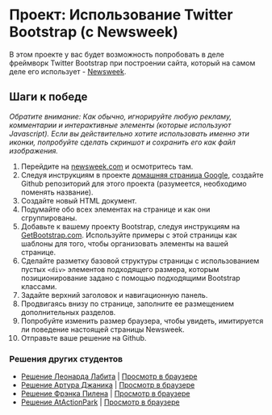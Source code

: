 # Проект: Использование Twitter Bootstrap (с Newsweek)

В этом проекте у вас будет возможность попробовать в деле фреймворк Twitter Bootstrap при построении сайта, который на самом деле его использует - [Newsweek](http://www.newsweek.com/).

## Шаги к победе

*Обратите внимание: Как обычно, игнорируйте любую рекламу, комментарии и интерактивные элементы (которые используют Javascript). Если вы действительно хотите использовать именно эти иконки, попробуйте сделать скриншот и сохранить его как файл изображения.*

1. Перейдите на [newsweek.com](http://www.newsweek.com) и осмотритесь там.
2. Следуя инструкциям в проекте [домашняя страница Google](http://codenamecrud.ru/basics-of-web-development/project-html-css), создайте Github репозиторий для этого проекта (разумеется, необходимо поменять название).
3. Создайте новый HTML документ.
4. Подумайте обо всех элементах на странице и как они сгруппированы.
5. Добавьте к вашему проекту Bootstrap, следуя инструкциям на [GetBootstrap.com](http://getbootstrap.com/getting-started/). Используйте примеры с этой страницы как шаблоны для того, чтобы организовать элементы на вашей странице.
6. Сделайте разметку базовой структуры страницы с использованием пустых `<div>` элементов подходящего размера, которым позиционирование задано с помощью подходящими Bootstrap классами.
7. Задайте верхний заголовок и навигационную панель.
8. Продвигаясь внизу по странице, заполните ее размещением дополнительных разделов.
9. Попробуйте изменить размер браузера, чтобы увидеть, имитируется ли поведение настоящей страницы Newsweek.
10. Отправьте ваше решение на Github.

### Решения других студентов

* [Решение Леонарда Лабита](https://github.com/lendoza/OdinProject/tree/master/app) | [Просмотр в браузере](http://leonardlabita.com/newsweek.html)
* [Решение Артура Джаника](https://github.com/ArturJanik/ProjectNewsweek) | [Просмотр в браузере](http://htmlpreview.github.io/?https://github.com/ArturJanik/ProjectNewsweek/blob/master/index.html)
* [Решение Фрэнка Пилена](https://github.com/FrankPeelen/Newsweek-Bootstrap) | [Просмотр в браузере](https://rawgit.com/FrankPeelen/Newsweek-Bootstrap/master/index.html)
* [Решение AtActionPark](https://github.com/AtActionPark/odin_using_bootstrap) | [Просмотр в браузере](https://htmlpreview.github.io/?https://github.com/AtActionPark/odin_using_bootstrap/blob/master/main.html)
